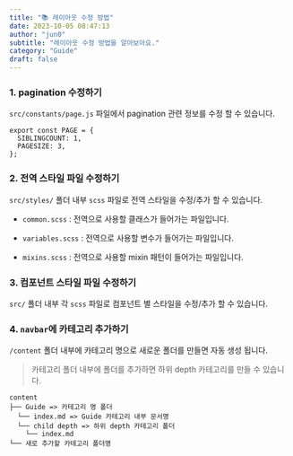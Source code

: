 ```yaml
---
title: "📚 레이아웃 수정 방법"
date: 2023-10-05 08:47:13
author: "jun0"
subtitle: "레이아웃 수정 방법을 알아보아요."
category: "Guide"
draft: false
---
```


### 1. pagination 수정하기

`src/constants/page.js` 파일에서 pagination 관련 정보를 수정 할 수 있습니다.

```
export const PAGE = {
  SIBLINGCOUNT: 1,
  PAGESIZE: 3,
};
```

### 2. 전역 스타일 파일 수정하기

`src/styles/` 폴더 내부 `scss` 파일로 전역 스타일을 수정/추가 할 수 있습니다.

- `common.scss` : 전역으로 사용할 클래스가 들어가는 파일입니다.

- `variables.scss` : 전역으로 사용할 변수가 들어가는 파일입니다.

- `mixins.scss` : 전역으로 사용할 mixin 패턴이 들어가는 파일입니다.

### 3. 컴포넌트 스타일 파일 수정하기

`src/` 폴더 내부 각 `scss` 파일로 컴포넌트 별 스타일을 수정/추가 할 수 있습니다.

### 4. `navbar`에 카테고리 추가하기

`/content` 폴더 내부에 카테고리 명으로 새로운 폴더를 만들면 자동 생성 됩니다.

> 카테고리 폴더 내부에 폴더를 추가하면 하위 depth 카테고리를 만들 수 있습니다.

```
content
├── Guide => 카테고리 명 폴더
  └── index.md => Guide 카테고리 내부 문서명
  └── child depth => 하위 depth 카테고리 폴더
    └── index.md
└── 새로 추가할 카테고리 폴더명
```
